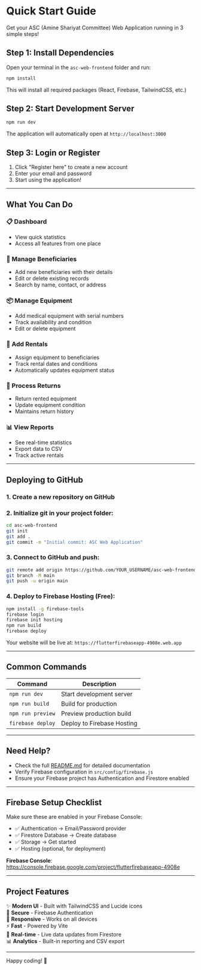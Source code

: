 # Quick Start Guide

Get your ASC (Amine Shariyat Committee) Web Application running in 3 simple steps!

## Step 1: Install Dependencies

Open your terminal in the `asc-web-frontend` folder and run:

```bash
npm install
```

This will install all required packages (React, Firebase, TailwindCSS, etc.)

## Step 2: Start Development Server

```bash
npm run dev
```

The application will automatically open at `http://localhost:3000`

## Step 3: Login or Register

1. Click "Register here" to create a new account
2. Enter your email and password
3. Start using the application!

---

## What You Can Do

### 📋 Dashboard
- View quick statistics
- Access all features from one place

### 👥 Manage Beneficiaries
- Add new beneficiaries with their details
- Edit or delete existing records
- Search by name, contact, or address

### 📦 Manage Equipment
- Add medical equipment with serial numbers
- Track availability and condition
- Edit or delete equipment

### 🛒 Add Rentals
- Assign equipment to beneficiaries
- Track rental dates and conditions
- Automatically updates equipment status

### 🔄 Process Returns
- Return rented equipment
- Update equipment condition
- Maintains return history

### 📊 View Reports
- See real-time statistics
- Export data to CSV
- Track active rentals

---

## Deploying to GitHub

### 1. Create a new repository on GitHub

### 2. Initialize git in your project folder:
```bash
cd asc-web-frontend
git init
git add .
git commit -m "Initial commit: ASC Web Application"
```

### 3. Connect to GitHub and push:
```bash
git remote add origin https://github.com/YOUR_USERNAME/asc-web-frontend.git
git branch -M main
git push -u origin main
```

### 4. Deploy to Firebase Hosting (Free):
```bash
npm install -g firebase-tools
firebase login
firebase init hosting
npm run build
firebase deploy
```

Your website will be live at: `https://flutterfirebaseapp-4908e.web.app`

---

## Common Commands

| Command | Description |
|---------|-------------|
| `npm run dev` | Start development server |
| `npm run build` | Build for production |
| `npm run preview` | Preview production build |
| `firebase deploy` | Deploy to Firebase Hosting |

---

## Need Help?

- Check the full [README.md](./README.md) for detailed documentation
- Verify Firebase configuration in `src/config/firebase.js`
- Ensure your Firebase project has Authentication and Firestore enabled

---

## Firebase Setup Checklist

Make sure these are enabled in your Firebase Console:

- ✅ Authentication → Email/Password provider
- ✅ Firestore Database → Create database
- ✅ Storage → Get started
- ✅ Hosting (optional, for deployment)

**Firebase Console**: https://console.firebase.google.com/project/flutterfirebaseapp-4908e

---

## Project Features

✨ **Modern UI** - Built with TailwindCSS and Lucide icons  
🔐 **Secure** - Firebase Authentication  
📱 **Responsive** - Works on all devices  
⚡ **Fast** - Powered by Vite  
🔄 **Real-time** - Live data updates from Firestore  
📊 **Analytics** - Built-in reporting and CSV export  

---

Happy coding! 🚀
